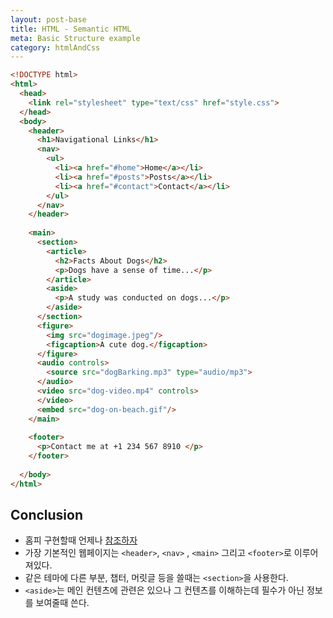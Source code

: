 ```yaml
---
layout: post-base
title: HTML - Semantic HTML
meta: Basic Structure example
category: htmlAndCss
---
```


```html
<!DOCTYPE html>
<html>
  <head>
    <link rel="stylesheet" type="text/css" href="style.css">
  </head>
  <body>
    <header>
      <h1>Navigational Links</h1>
      <nav>
        <ul>
          <li><a href="#home">Home</a></li>
          <li><a href="#posts">Posts</a></li>
          <li><a href="#contact">Contact</a></li>
        </ul>
      </nav>
    </header>
    
    <main>
      <section>
        <article>
          <h2>Facts About Dogs</h2>
          <p>Dogs have a sense of time...</p>
        </article>
        <aside>
          <p>A study was conducted on dogs...</p> 
        </aside>
      </section> 
      <figure>
        <img src="dogimage.jpeg"/>
        <figcaption>A cute dog.</figcaption>
      </figure>  
      <audio controls>
        <source src="dogBarking.mp3" type="audio/mp3">
      </audio> 
      <video src="dog-video.mp4" controls>
      </video>
      <embed src="dog-on-beach.gif"/>
    </main>
    
    <footer>
      <p>Contact me at +1 234 567 8910 </p>
    </footer>
              
  </body>
</html>
```

## Conclusion
* 홈피 구현할때 언제나 [참조하자](https://www.internetingishard.com/html-and-css/semantic-html/)
* 가장 기본적인 웹페이지는 `<header>`, `<nav>` , `<main>` 그리고 `<footer>`로 이루어져있다.
* 같은 테마에 다른 부분, 챕터, 머릿글 등을 쓸때는 `<section>`을 사용한다.
* `<aside>`는 메인 컨텐츠에 관련은 있으나 그 컨텐츠를 이해하는데 필수가 아닌 정보를 보여줄때 쓴다.